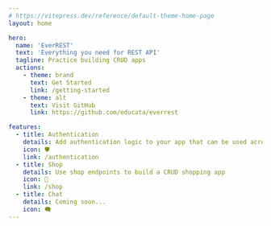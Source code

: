 ```yaml
---
# https://vitepress.dev/reference/default-theme-home-page
layout: home

hero:
  name: 'EverREST'
  text: 'Everything you need for REST API'
  tagline: Practice building CRUD apps
  actions:
    - theme: brand
      text: Get Started
      link: /getting-started
    - theme: alt
      text: Visit GitHub
      link: https://github.com/educata/everrest

features:
  - title: Authentication
    details: Add authentication logic to your app that can be used across all API features!
    icon: 🛡️
    link: /authentication
  - title: Shop
    details: Use shop endpoints to build a CRUD shopping app
    icon: 🛒
    link: /shop
  - title: Chat
    details: Coming soon...
    icon: 🗨️
---
```

